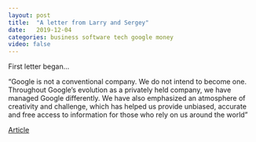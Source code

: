 ```yaml
---
layout: post
title:  "A letter from Larry and Sergey"
date:   2019-12-04
categories: business software tech google money
video: false
---
```


First letter began...

“Google is not a conventional company. We do not intend to become one. Throughout Google’s evolution as a privately held company, we have managed Google differently. We have also emphasized an atmosphere of creativity and challenge, which has helped us provide unbiased, accurate and free access to information for those who rely on us around the world”

[Article](https://blog.google/inside-google/alphabet/letter-from-larry-and-sergey)


